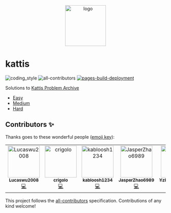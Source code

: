 <div align="center">
    <img src="https://open.kattis.com/images/site-logo" alt="logo" height="128">
</div>

# kattis

![coding_style](https://img.shields.io/badge/code%20style-black-000000.svg)
![all-contributors](https://img.shields.io/github/all-contributors/coding-armadillo/kattis)
[![pages-build-deployment](https://github.com/coding-armadillo/kattis/actions/workflows/pages/pages-build-deployment/badge.svg?branch=gh-pages)](https://github.com/coding-armadillo/kattis/actions/workflows/pages/pages-build-deployment)

Solutions to [Kattis Problem Archive](https://open.kattis.com/)

- [Easy][1]
- [Medium][2]
- [Hard][3]

[1]: https://coding-armadillo.github.io/kattis/easy/
[2]: https://coding-armadillo.github.io/kattis/medium/
[3]: https://coding-armadillo.github.io/kattis/hard/

## Contributors ✨

Thanks goes to these wonderful people ([emoji key](https://allcontributors.org/docs/en/emoji-key)):

<!-- ALL-CONTRIBUTORS-LIST:START - Do not remove or modify this section -->
<!-- prettier-ignore-start -->
<!-- markdownlint-disable -->
<table>
  <tbody>
    <tr>
      <td align="center" valign="top" width="14.28%"><a href="https://github.com/Lucaswu2008"><img src="https://avatars.githubusercontent.com/u/81584640?v=4?s=100" width="100px;" alt="Lucaswu2008"/><br /><sub><b>Lucaswu2008</b></sub></a><br /><a href="https://github.com/coding-armadillo/kattis/commits?author=Lucaswu2008" title="Code">💻</a></td>
      <td align="center" valign="top" width="14.28%"><a href="https://github.com/crigolo"><img src="https://avatars.githubusercontent.com/u/90223690?v=4?s=100" width="100px;" alt="crigolo"/><br /><sub><b>crigolo</b></sub></a><br /><a href="https://github.com/coding-armadillo/kattis/commits?author=crigolo" title="Code">💻</a></td>
      <td align="center" valign="top" width="14.28%"><a href="https://github.com/kabloosh1234"><img src="https://avatars.githubusercontent.com/u/90011938?v=4?s=100" width="100px;" alt="kabloosh1234"/><br /><sub><b>kabloosh1234</b></sub></a><br /><a href="https://github.com/coding-armadillo/kattis/commits?author=kabloosh1234" title="Code">💻</a></td>
      <td align="center" valign="top" width="14.28%"><a href="https://github.com/JasperZhao6989"><img src="https://avatars.githubusercontent.com/u/129009737?v=4?s=100" width="100px;" alt="JasperZhao6989"/><br /><sub><b>JasperZhao6989</b></sub></a><br /><a href="https://github.com/coding-armadillo/kattis/commits?author=JasperZhao6989" title="Code">💻</a></td>
      <td align="center" valign="top" width="14.28%"><a href="https://github.com/Yzhao20100531"><img src="https://avatars.githubusercontent.com/u/129009874?v=4?s=100" width="100px;" alt="Yzhao20100531"/><br /><sub><b>Yzhao20100531</b></sub></a><br /><a href="https://github.com/coding-armadillo/kattis/commits?author=Yzhao20100531" title="Code">💻</a></td>
    </tr>
  </tbody>
</table>

<!-- markdownlint-restore -->
<!-- prettier-ignore-end -->

<!-- ALL-CONTRIBUTORS-LIST:END -->

This project follows the [all-contributors](https://github.com/all-contributors/all-contributors) specification. Contributions of any kind welcome!
